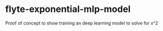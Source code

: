 # flyte-exponential-mlp-model
Proof of concept to show training an deep learning model to solve for x^2
